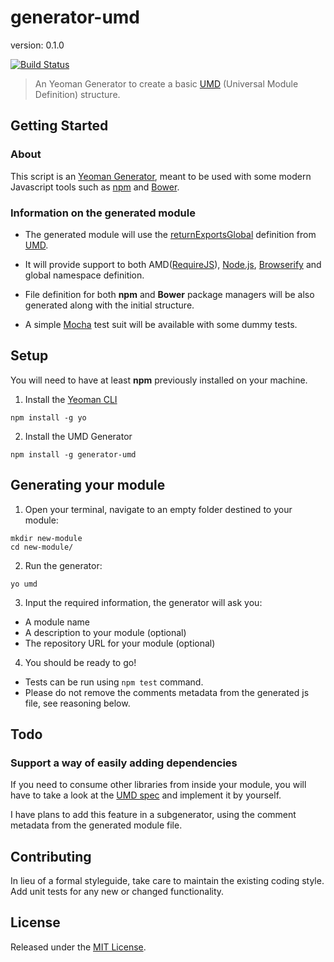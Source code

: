 # generator-umd

version: 0.1.0

[![Build Status](https://travis-ci.org/ruyadorno/generator-umd.svg?branch=master)](https://travis-ci.org/ruyadorno/generator-umd)

> An Yeoman Generator to create a basic [UMD](https://github.com/umdjs/umd) (Universal Module Definition) structure.


## Getting Started

### About

This script is an [Yeoman Generator](http://yeoman.io/), meant to be used with some modern Javascript tools such as [npm](https://www.npmjs.org) and [Bower](http://bower.io/).

### Information on the generated module

- The generated module will use the [returnExportsGlobal](https://github.com/umdjs/umd/blob/master/returnExportsGlobal.js) definition from [UMD](https://github.com/umdjs/umd).

- It will provide support to both AMD([RequireJS](http://requirejs.org/)), [Node.js](http://nodejs.org/), [Browserify](http://browserify.org/) and global namespace definition.

- File definition for both **npm** and **Bower** package managers will be also generated along with the initial structure.

- A simple [Mocha](http://visionmedia.github.io/mocha/) test suit will be available with some dummy tests.


## Setup

You will need to have at least **npm** previously installed on your machine.

1) Install the [Yeoman CLI](https://github.com/yeoman/yo)

```shell
npm install -g yo
```

2) Install the UMD Generator

```shell
npm install -g generator-umd
```


## Generating your module

1) Open your terminal, navigate to an empty folder destined to your module:

```shell
mkdir new-module
cd new-module/
```

2) Run the generator:

```shell
yo umd
```

3) Input the required information, the generator will ask you:

- A module name
- A description to your module (optional)
- The repository URL for your module (optional)

4) You should be ready to go!

- Tests can be run using `npm test` command.
- Please do not remove the comments metadata from the generated js file, see reasoning below.


## Todo

### Support a way of easily adding dependencies

If you need to consume other libraries from inside your module, you will have to take a look at the [UMD spec](https://github.com/umdjs/umd/blob/master/returnExportsGlobal.js) and implement it by yourself.

I have plans to add this feature in a subgenerator, using the comment metadata from the generated module file.


## Contributing

In lieu of a formal styleguide, take care to maintain the existing coding style. Add unit tests for any new or changed functionality.


## License

Released under the [MIT License](http://www.opensource.org/licenses/mit-license.php).

